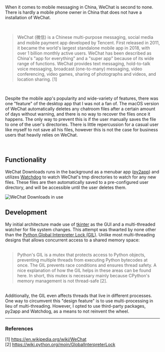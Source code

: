 
When it comes to mobile messaging in China, WeChat is second to none. There is hardly a mobile phone owner in China that
does not have a installation of WeChat.

<br />

> WeChat (微信) is a Chinese multi-purpose messaging, social media and mobile payment app developed by Tencent. First released in 2011, it became the world's largest standalone mobile app in 2018, with over 1 billion monthly active users. WeChat has been described as China's "app for everything" and a "super app" because of its wide range of functions. WeChat provides text messaging, hold-to-talk voice messaging, broadcast (one-to-many) messaging, video conferencing, video games, sharing of photographs and videos, and location sharing. [1]

<br />

Despite the mobile app's popularity and wide-variety of features, there was one "feature" of the desktop app that I was
not a fan of. The macOS version of WeChat automatically deletes any chatroom files after a certain amount of days
without warning, and there is no way to recover the files once it happens. The only way to prevent this is if the user
manually saves the file to one of the user's directories. There is little repercussion for a casual user like myself to
not save all his files, however this is not the case for business users that heavily relies on WeChat.

<br />

## Functionality

WeChat Downloads runs in the background as a menubar app ([py2app](https://github.com/ronaldoussoren/py2app)) and
utilizes [Watchdog](https://github.com/gorakhargosh/watchdog) to watch WeChat's tmp directories to watch for any new
files. These files are then automatically saved to a pre-configured user directory, and will be accessible until the
user deletes them.


<p class="p-4 sm:p-8 md:p-12">
<img src="/images/wechat-downloads-screenshot.png" alt="WeChat Downloads in use" class="shadow-3xl" />
</p>

## Development

My initial architecture made use of [tkinter](https://docs.python.org/3/library/tkinter.html) as the GUI and a 
multi-threaded watcher for file system changes. This attempt was thwarted by none other than the [Python Global Interpreter Lock (GIL)](https://wiki.python.org/moin/GlobalInterpreterLock). Unlike most multi-threading designs that allows concurrent access to a shared memory space: 
<br/><br/>

> Python's GIL is a mutex that protects access to Python objects, preventing multiple threads from executing Python bytecodes at once. The GIL prevents race conditions and ensures thread safety. A nice explanation of how the GIL helps in these areas can be found here. In short, this mutex is necessary mainly because CPython's memory management is not thread-safe [2].

<br/>
Additionally, the GIL even affects threads that live in different processes. One way to circumvent this "design feature" is to use multi-processing in lieu of multi-threading. 
However, I opted to use third-party packages, py2app and Watchdog, as a means to not reinvent the wheel.

<hr class="my-4"/>

### References

[1] https://en.wikipedia.org/wiki/WeChat <br>
[2] https://wiki.python.org/moin/GlobalInterpreterLock
